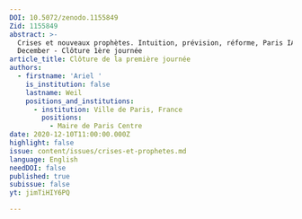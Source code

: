 ```yaml
---
DOI: 10.5072/zenodo.1155849
Zid: 1155849
abstract: >-
  Crises et nouveaux prophètes. Intuition, prévision, réforme, Paris IAS, 10-11
  December - Clôture 1ère journée
article_title: Clôture de la première journée
authors:
  - firstname: 'Ariel '
    is_institution: false
    lastname: Weil
    positions_and_institutions:
      - institution: Ville de Paris, France
        positions:
          - Maire de Paris Centre
date: 2020-12-10T11:00:00.000Z
highlight: false
issue: content/issues/crises-et-prophetes.md
language: English
needDOI: false
published: true
subissue: false
yt: jimTiHIY6PQ

---
```


<Youtube yt="jimTiHIY6PQ" caption="Clôture de la première journée"></Youtube>